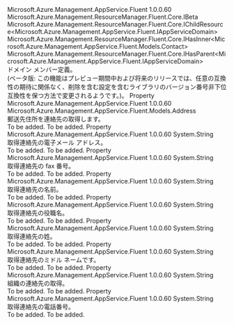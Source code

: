<Type Name="IDomainContact" FullName="Microsoft.Azure.Management.AppService.Fluent.IDomainContact">
  <TypeSignature Language="C#" Value="public interface IDomainContact : Microsoft.Azure.Management.ResourceManager.Fluent.Core.IBeta, Microsoft.Azure.Management.ResourceManager.Fluent.Core.IChildResource&lt;Microsoft.Azure.Management.AppService.Fluent.IAppServiceDomain&gt;, Microsoft.Azure.Management.ResourceManager.Fluent.Core.IHasInner&lt;Microsoft.Azure.Management.AppService.Fluent.Models.Contact&gt;, Microsoft.Azure.Management.ResourceManager.Fluent.Core.IHasParent&lt;Microsoft.Azure.Management.AppService.Fluent.IAppServiceDomain&gt;" />
  <TypeSignature Language="ILAsm" Value=".class public interface auto ansi abstract IDomainContact implements class Microsoft.Azure.Management.ResourceManager.Fluent.Core.IBeta, class Microsoft.Azure.Management.ResourceManager.Fluent.Core.IChildResource`1&lt;class Microsoft.Azure.Management.AppService.Fluent.IAppServiceDomain&gt;, class Microsoft.Azure.Management.ResourceManager.Fluent.Core.IHasInner`1&lt;class Microsoft.Azure.Management.AppService.Fluent.Models.Contact&gt;, class Microsoft.Azure.Management.ResourceManager.Fluent.Core.IHasName, class Microsoft.Azure.Management.ResourceManager.Fluent.Core.IHasParent`1&lt;class Microsoft.Azure.Management.AppService.Fluent.IAppServiceDomain&gt;, class Microsoft.Azure.Management.ResourceManager.Fluent.Core.ResourceActions.IIndexable" />
  <TypeSignature Language="DocId" Value="T:Microsoft.Azure.Management.AppService.Fluent.IDomainContact" />
  <TypeSignature Language="VB.NET" Value="Public Interface IDomainContact&#xA;Implements IBeta, IChildResource(Of IAppServiceDomain), IHasInner(Of Contact), IHasParent(Of IAppServiceDomain)" />
  <TypeSignature Language="F#" Value="type IDomainContact = interface&#xA;    interface IBeta&#xA;    interface IHasInner&lt;Contact&gt;&#xA;    interface IChildResource&lt;IAppServiceDomain&gt;&#xA;    interface IHasName&#xA;    interface IIndexable&#xA;    interface IHasParent&lt;IAppServiceDomain&gt;" />
  <AssemblyInfo>
    <AssemblyName>Microsoft.Azure.Management.AppService.Fluent</AssemblyName>
    <AssemblyVersion>1.0.0.60</AssemblyVersion>
  </AssemblyInfo>
  <Interfaces>
    <Interface>
      <InterfaceName>Microsoft.Azure.Management.ResourceManager.Fluent.Core.IBeta</InterfaceName>
    </Interface>
    <Interface>
      <InterfaceName>Microsoft.Azure.Management.ResourceManager.Fluent.Core.IChildResource&lt;Microsoft.Azure.Management.AppService.Fluent.IAppServiceDomain&gt;</InterfaceName>
    </Interface>
    <Interface>
      <InterfaceName>Microsoft.Azure.Management.ResourceManager.Fluent.Core.IHasInner&lt;Microsoft.Azure.Management.AppService.Fluent.Models.Contact&gt;</InterfaceName>
    </Interface>
    <Interface>
      <InterfaceName>Microsoft.Azure.Management.ResourceManager.Fluent.Core.IHasParent&lt;Microsoft.Azure.Management.AppService.Fluent.IAppServiceDomain&gt;</InterfaceName>
    </Interface>
  </Interfaces>
  <Docs>
    <summary>
            ドメイン メンバー定義。
            </summary>
    <remarks>
            (ベータ版: この機能はプレビュー期間中および将来のリリースでは、任意の互換性の期待に関係なく、削除を含む設定を含むライブラリのバージョン番号非下位互換性を保つ方法で変更されるようです。)。
            </remarks>
  </Docs>
  <Members>
    <Member MemberName="AddressMailing">
      <MemberSignature Language="C#" Value="public Microsoft.Azure.Management.AppService.Fluent.Models.Address AddressMailing { get; }" />
      <MemberSignature Language="ILAsm" Value=".property instance class Microsoft.Azure.Management.AppService.Fluent.Models.Address AddressMailing" />
      <MemberSignature Language="DocId" Value="P:Microsoft.Azure.Management.AppService.Fluent.IDomainContact.AddressMailing" />
      <MemberSignature Language="VB.NET" Value="Public ReadOnly Property AddressMailing As Address" />
      <MemberSignature Language="F#" Value="member this.AddressMailing : Microsoft.Azure.Management.AppService.Fluent.Models.Address" Usage="Microsoft.Azure.Management.AppService.Fluent.IDomainContact.AddressMailing" />
      <MemberType>Property</MemberType>
      <AssemblyInfo>
        <AssemblyName>Microsoft.Azure.Management.AppService.Fluent</AssemblyName>
        <AssemblyVersion>1.0.0.60</AssemblyVersion>
      </AssemblyInfo>
      <ReturnValue>
        <ReturnType>Microsoft.Azure.Management.AppService.Fluent.Models.Address</ReturnType>
      </ReturnValue>
      <Docs>
        <summary>
            郵送先住所を連絡先の取得します。
            </summary>
        <value>To be added.</value>
        <remarks>To be added.</remarks>
      </Docs>
    </Member>
    <Member MemberName="Email">
      <MemberSignature Language="C#" Value="public string Email { get; }" />
      <MemberSignature Language="ILAsm" Value=".property instance string Email" />
      <MemberSignature Language="DocId" Value="P:Microsoft.Azure.Management.AppService.Fluent.IDomainContact.Email" />
      <MemberSignature Language="VB.NET" Value="Public ReadOnly Property Email As String" />
      <MemberSignature Language="F#" Value="member this.Email : string" Usage="Microsoft.Azure.Management.AppService.Fluent.IDomainContact.Email" />
      <MemberType>Property</MemberType>
      <AssemblyInfo>
        <AssemblyName>Microsoft.Azure.Management.AppService.Fluent</AssemblyName>
        <AssemblyVersion>1.0.0.60</AssemblyVersion>
      </AssemblyInfo>
      <ReturnValue>
        <ReturnType>System.String</ReturnType>
      </ReturnValue>
      <Docs>
        <summary>
            取得連絡先の電子メール アドレス。
            </summary>
        <value>To be added.</value>
        <remarks>To be added.</remarks>
      </Docs>
    </Member>
    <Member MemberName="Fax">
      <MemberSignature Language="C#" Value="public string Fax { get; }" />
      <MemberSignature Language="ILAsm" Value=".property instance string Fax" />
      <MemberSignature Language="DocId" Value="P:Microsoft.Azure.Management.AppService.Fluent.IDomainContact.Fax" />
      <MemberSignature Language="VB.NET" Value="Public ReadOnly Property Fax As String" />
      <MemberSignature Language="F#" Value="member this.Fax : string" Usage="Microsoft.Azure.Management.AppService.Fluent.IDomainContact.Fax" />
      <MemberType>Property</MemberType>
      <AssemblyInfo>
        <AssemblyName>Microsoft.Azure.Management.AppService.Fluent</AssemblyName>
        <AssemblyVersion>1.0.0.60</AssemblyVersion>
      </AssemblyInfo>
      <ReturnValue>
        <ReturnType>System.String</ReturnType>
      </ReturnValue>
      <Docs>
        <summary>
            取得連絡先の fax 番号。
            </summary>
        <value>To be added.</value>
        <remarks>To be added.</remarks>
      </Docs>
    </Member>
    <Member MemberName="FirstName">
      <MemberSignature Language="C#" Value="public string FirstName { get; }" />
      <MemberSignature Language="ILAsm" Value=".property instance string FirstName" />
      <MemberSignature Language="DocId" Value="P:Microsoft.Azure.Management.AppService.Fluent.IDomainContact.FirstName" />
      <MemberSignature Language="VB.NET" Value="Public ReadOnly Property FirstName As String" />
      <MemberSignature Language="F#" Value="member this.FirstName : string" Usage="Microsoft.Azure.Management.AppService.Fluent.IDomainContact.FirstName" />
      <MemberType>Property</MemberType>
      <AssemblyInfo>
        <AssemblyName>Microsoft.Azure.Management.AppService.Fluent</AssemblyName>
        <AssemblyVersion>1.0.0.60</AssemblyVersion>
      </AssemblyInfo>
      <ReturnValue>
        <ReturnType>System.String</ReturnType>
      </ReturnValue>
      <Docs>
        <summary>
            取得連絡先の名前。
            </summary>
        <value>To be added.</value>
        <remarks>To be added.</remarks>
      </Docs>
    </Member>
    <Member MemberName="JobTitle">
      <MemberSignature Language="C#" Value="public string JobTitle { get; }" />
      <MemberSignature Language="ILAsm" Value=".property instance string JobTitle" />
      <MemberSignature Language="DocId" Value="P:Microsoft.Azure.Management.AppService.Fluent.IDomainContact.JobTitle" />
      <MemberSignature Language="VB.NET" Value="Public ReadOnly Property JobTitle As String" />
      <MemberSignature Language="F#" Value="member this.JobTitle : string" Usage="Microsoft.Azure.Management.AppService.Fluent.IDomainContact.JobTitle" />
      <MemberType>Property</MemberType>
      <AssemblyInfo>
        <AssemblyName>Microsoft.Azure.Management.AppService.Fluent</AssemblyName>
        <AssemblyVersion>1.0.0.60</AssemblyVersion>
      </AssemblyInfo>
      <ReturnValue>
        <ReturnType>System.String</ReturnType>
      </ReturnValue>
      <Docs>
        <summary>
            取得連絡先の役職名。
            </summary>
        <value>To be added.</value>
        <remarks>To be added.</remarks>
      </Docs>
    </Member>
    <Member MemberName="LastName">
      <MemberSignature Language="C#" Value="public string LastName { get; }" />
      <MemberSignature Language="ILAsm" Value=".property instance string LastName" />
      <MemberSignature Language="DocId" Value="P:Microsoft.Azure.Management.AppService.Fluent.IDomainContact.LastName" />
      <MemberSignature Language="VB.NET" Value="Public ReadOnly Property LastName As String" />
      <MemberSignature Language="F#" Value="member this.LastName : string" Usage="Microsoft.Azure.Management.AppService.Fluent.IDomainContact.LastName" />
      <MemberType>Property</MemberType>
      <AssemblyInfo>
        <AssemblyName>Microsoft.Azure.Management.AppService.Fluent</AssemblyName>
        <AssemblyVersion>1.0.0.60</AssemblyVersion>
      </AssemblyInfo>
      <ReturnValue>
        <ReturnType>System.String</ReturnType>
      </ReturnValue>
      <Docs>
        <summary>
            取得連絡先の姓。
            </summary>
        <value>To be added.</value>
        <remarks>To be added.</remarks>
      </Docs>
    </Member>
    <Member MemberName="MiddleName">
      <MemberSignature Language="C#" Value="public string MiddleName { get; }" />
      <MemberSignature Language="ILAsm" Value=".property instance string MiddleName" />
      <MemberSignature Language="DocId" Value="P:Microsoft.Azure.Management.AppService.Fluent.IDomainContact.MiddleName" />
      <MemberSignature Language="VB.NET" Value="Public ReadOnly Property MiddleName As String" />
      <MemberSignature Language="F#" Value="member this.MiddleName : string" Usage="Microsoft.Azure.Management.AppService.Fluent.IDomainContact.MiddleName" />
      <MemberType>Property</MemberType>
      <AssemblyInfo>
        <AssemblyName>Microsoft.Azure.Management.AppService.Fluent</AssemblyName>
        <AssemblyVersion>1.0.0.60</AssemblyVersion>
      </AssemblyInfo>
      <ReturnValue>
        <ReturnType>System.String</ReturnType>
      </ReturnValue>
      <Docs>
        <summary>
            取得連絡先のミドル ネームです。
            </summary>
        <value>To be added.</value>
        <remarks>To be added.</remarks>
      </Docs>
    </Member>
    <Member MemberName="Organization">
      <MemberSignature Language="C#" Value="public string Organization { get; }" />
      <MemberSignature Language="ILAsm" Value=".property instance string Organization" />
      <MemberSignature Language="DocId" Value="P:Microsoft.Azure.Management.AppService.Fluent.IDomainContact.Organization" />
      <MemberSignature Language="VB.NET" Value="Public ReadOnly Property Organization As String" />
      <MemberSignature Language="F#" Value="member this.Organization : string" Usage="Microsoft.Azure.Management.AppService.Fluent.IDomainContact.Organization" />
      <MemberType>Property</MemberType>
      <AssemblyInfo>
        <AssemblyName>Microsoft.Azure.Management.AppService.Fluent</AssemblyName>
        <AssemblyVersion>1.0.0.60</AssemblyVersion>
      </AssemblyInfo>
      <ReturnValue>
        <ReturnType>System.String</ReturnType>
      </ReturnValue>
      <Docs>
        <summary>
            組織の連絡先の取得。
            </summary>
        <value>To be added.</value>
        <remarks>To be added.</remarks>
      </Docs>
    </Member>
    <Member MemberName="Phone">
      <MemberSignature Language="C#" Value="public string Phone { get; }" />
      <MemberSignature Language="ILAsm" Value=".property instance string Phone" />
      <MemberSignature Language="DocId" Value="P:Microsoft.Azure.Management.AppService.Fluent.IDomainContact.Phone" />
      <MemberSignature Language="VB.NET" Value="Public ReadOnly Property Phone As String" />
      <MemberSignature Language="F#" Value="member this.Phone : string" Usage="Microsoft.Azure.Management.AppService.Fluent.IDomainContact.Phone" />
      <MemberType>Property</MemberType>
      <AssemblyInfo>
        <AssemblyName>Microsoft.Azure.Management.AppService.Fluent</AssemblyName>
        <AssemblyVersion>1.0.0.60</AssemblyVersion>
      </AssemblyInfo>
      <ReturnValue>
        <ReturnType>System.String</ReturnType>
      </ReturnValue>
      <Docs>
        <summary>
            取得連絡先の電話番号。
            </summary>
        <value>To be added.</value>
        <remarks>To be added.</remarks>
      </Docs>
    </Member>
  </Members>
</Type>